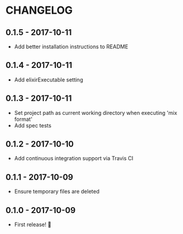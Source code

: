 # CHANGELOG

## 0.1.5 - 2017-10-11

- Add better installation instructions to README

## 0.1.4 - 2017-10-11

- Add elixirExecutable setting

## 0.1.3 - 2017-10-11

- Set project path as current working directory when executing 'mix format'
- Add spec tests

## 0.1.2 - 2017-10-10

- Add continuous integration support via Travis CI

## 0.1.1 - 2017-10-09

- Ensure temporary files are deleted

## 0.1.0 - 2017-10-09

- First release! 🎉
